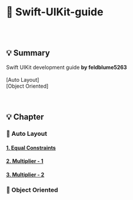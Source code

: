 # 🐣 Swift-UIKit-guide
<br></br>
## 💡 Summary
Swift UIKit development guide **by feldblume5263**</br>
</br>
[Auto Layout]</br>
[Object Oriented]</br>
<br></br>
## 💡 Chapter
### 🍎 Auto Layout
#### [1. Equal Constraints](https://hasensprung.tistory.com/99)
#### [2. Multiplier - 1](https://hasensprung.tistory.com/100)
#### [3. Multiplier - 2](https://hasensprung.tistory.com/101)
### 🍎 Object Oriented


